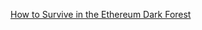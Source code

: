 [How to Survive in the Ethereum Dark Forest](https://betterprogramming.pub/how-to-survive-in-the-ethereum-dark-forest-f21c9eca4bfe)
